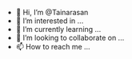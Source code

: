 - 👋 Hi, I’m @Tainarasan
- 👀 I’m interested in ...
- 🌱 I’m currently learning ...
- 💞️ I’m looking to collaborate on ...
- 📫 How to reach me ...

<!---
Tainarasan/Tainarasan is a ✨ special ✨ repository because its `README.md` (this file) appears on your GitHub profile.
You can click the Preview link to take a look at your changes.
--->
